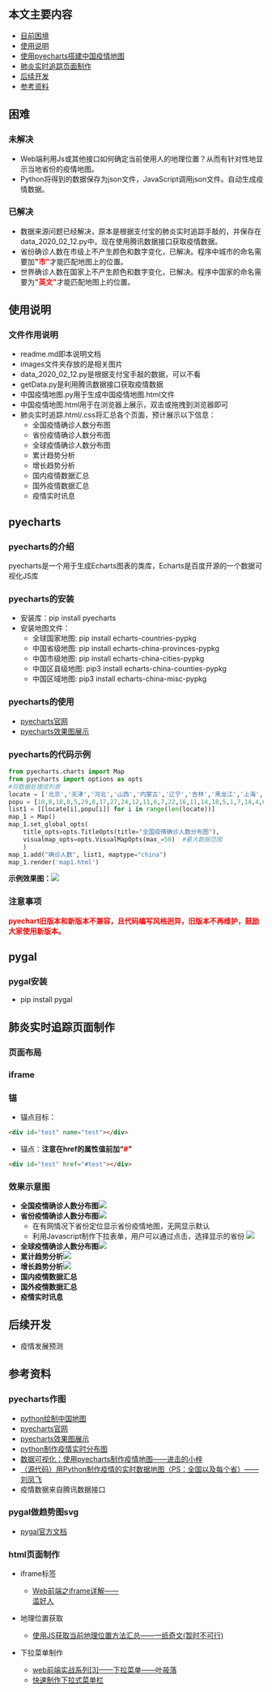 ## 本文主要内容

- [目前困境](#困难)
- [使用说明](#使用说明)
- [使用pyecharts搭建中国疫情地图](#pyecharts)
- [肺炎实时追踪页面制作](#肺炎实时追踪页面制作)
- [后续开发](#后续开发)
- [参考资料](#参考资料)

## 困难

### 未解决

- Web端利用Js或其他接口如何确定当前使用人的地理位置？从而有针对性地显示当地省份的疫情地图。
- Python将得到的数据保存为json文件，JavaScript调用json文件。自动生成疫情数据。

### 已解决
- 数据来源问题已经解决，原本是根据支付宝的肺炎实时追踪手敲的，并保存在data_2020_02_12.py中。现在使用腾讯数据接口获取疫情数据。
- 省份确诊人数在市级上不产生颜色和数字变化，已解决。程序中城市的命名需要加<font color=red>**"市"**</font>才能匹配地图上的位置。
- 世界确诊人数在国家上不产生颜色和数字变化，已解决。程序中国家的命名需要为<font color=red>**"英文"**</font>才能匹配地图上的位置。

## 使用说明

### 文件作用说明

- readme.md即本说明文档
- images文件夹存放的是相关图片
- data_2020_02_12.py是根据支付宝手敲的数据，可以不看
- getData.py是利用腾讯数据接口获取疫情数据
- 中国疫情地图.py用于生成中国疫情地图.html文件
- 中国疫情地图.html用于在浏览器上展示，双击或拖拽到浏览器即可
- 肺炎实时追踪.html/.css将汇总各个页面，预计展示以下信息：
  - 全国疫情确诊人数分布图
  - 省份疫情确诊人数分布图
  - 全球疫情确诊人数分布图
  - 累计趋势分析
  - 增长趋势分析
  - 国内疫情数据汇总
  - 国外疫情数据汇总
  - 疫情实时讯息

## pyecharts

### pyecharts的介绍

pyecharts是一个用于生成Echarts图表的类库，Echarts是百度开源的一个数据可视化JS库

### pyecharts的安装

- 安装库：pip install pyecharts
- 安装地图文件：
  - 全球国家地图: pip install echarts-countries-pypkg
  - 中国省级地图: pip install echarts-china-provinces-pypkg
  - 中国市级地图: pip install echarts-china-cities-pypkg
  - 中国区县级地图: pip3 install echarts-china-counties-pypkg 
  - 中国区域地图: pip3 install echarts-china-misc-pypkg

### pyecharts的使用

- [pyecharts官网](http://pyecharts.org/#/)
- [pyecharts效果图展示](http://pyecharts.herokuapp.com/)

### pyecharts的代码示例

``` python
from pyecharts.charts import Map
from pyecharts import options as opts
#将数据处理成列表
locate = ['北京','天津','河北','山西','内蒙古','辽宁','吉林','黑龙江','上海','江苏','浙江','安徽','福建','江西','山东','河南','湖北','湖南','广东','广西','海南','重庆','四川','贵州','云南','陕西','甘肃','青海','宁夏','新疆','西藏']
popu = [10,8,18,8,5,29,8,17,27,24,12,11,6,7,22,16,11,14,18,5,1,7,14,4,6,8,6,15,13,39,25,21]
list1 = [[locate[i],popu[i]] for i in range(len(locate))]
map_1 = Map()
map_1.set_global_opts(
    title_opts=opts.TitleOpts(title="全国疫情确诊人数分布图"),
    visualmap_opts=opts.VisualMapOpts(max_=50)  #最大数据范围
    )
map_1.add("确诊人数", list1, maptype="china")
map_1.render('map1.html')
```

**示例效果图：**![](./images/示例效果图.png)

### 注意事项

<font color=red>**pyechart旧版本和新版本不兼容，且代码编写风格迥异，旧版本不再维护，鼓励大家使用新版本。**</font>

## pygal

### pygal安装

- pip install pygal

## 肺炎实时追踪页面制作

### 页面布局

### iframe

### 锚

- 锚点目标：  

```html 
<div id="test" name="test"></div>
```

- 锚点：**注意在href的属性值前加“<font color=red>#</font>”**

```html 
<div id="test" href="#test"></div>
```

### 效果示意图

- **全国疫情确诊人数分布图**![](./images/全国疫情确诊人数分布图.png)
- **省份疫情确诊人数分布图**![](./images/湖北疫情确诊人数分布图.png)
  - <font>在有网情况下省份定位显示省份疫情地图，无网显示默认<font>
  - <font>利用Javascript制作下拉表单，用户可以通过点击，选择显示的省份<font> ![](./images/省份选择.png)
- **全球疫情确诊人数分布图**![](./images/世界疫情确诊人数分布图.png)
- **累计趋势分析**![](./images/累计趋势.svg)
- **增长趋势分析**![](./images/新增趋势.svg)
- **国内疫情数据汇总**![]()
- **国外疫情数据汇总**![]()
- **疫情实时讯息**![]()

## 后续开发

- 疫情发展预测

## 参考资料

### pyecharts作图

- [python绘制中国地图](https://zhuanlan.zhihu.com/p/45202403)
- [pyecharts官网](http://pyecharts.org/#/)
- [pyecharts效果图展示](http://pyecharts.herokuapp.com/)
- [python制作疫情实时分布图](https://zhuanlan.zhihu.com/p/105840267)
- [数据可视化：使用pyecharts制作疫情地图——进击的小梓](https://zhuanlan.zhihu.com/p/105001857?utm_source=wechatMessage_article_bottom)
- [（源代码）用Python制作疫情的实时数据地图（PS：全国以及每个省）——刘凤飞](https://zhuanlan.zhihu.com/p/105072241)
- 疫情数据来自腾讯数据接口

### pygal做趋势图svg

- [pygal官方文档](http://www.pygal.org/en/stable/documentation/index.html)

### html页面制作

- iframe标签
  - [Web前端之iframe详解——	
滥好人 ](https://www.cnblogs.com/hq233/p/9849939.html)

- 地理位置获取
  - [使用JS获取当前地理位置方法汇总——一纸奇文(暂时不可行)](https://blog.csdn.net/fyfy0613/article/details/81698897)

- 下拉菜单制作
  - [web前端实战系列[3]——下拉菜单——叶莜落](https://www.cnblogs.com/helloIT/articles/5155698.html)
  - [快速制作下拉式菜单栏](https://www.bilibili.com/video/av82476546?from=search&seid=429844793107330536)